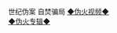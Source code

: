 世纪伪案 自焚骗局
<a href="https://s3.ap-south-1.amazonaws.com/ogatem/oGate.htm?c816712&from=wnel">◆伪火视频◆</a><br/>
<a href="https://s3.ap-south-1.amazonaws.com/ogatem/oGate.htm?http%3A%2F%2F112%2Fmh%2Fpackages%2Fzifen%2F&from=wnel">◆伪火专辑◆</a><br/>
